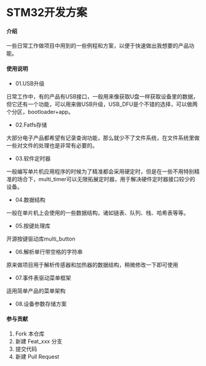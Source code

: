 # STM32开发方案

#### 介绍
一些日常工作做项目中用到的一些例程和方案，以便于快速做出我想要的产品功能。

#### 使用说明

- 01.USB升级

日常工作中，有的产品有USB接口，一般用来像获取U盘一样获取设备里的数据，但它还有一个功能，可以用来做USB升级，USB_DFU是个不错的选择，可以做两个分区，bootloader+app。

- 02.Fatfs存储

大部分电子产品都希望有记录查询功能，那么就少不了文件系统，在文件系统里做一些对文件的处理也是非常有必要的。

- 03.软件定时器

一般编写单片机应用程序的时候为了精准都会采用硬定时，但是在一些不用特别精准的场合下，multi_timer可以无限拓展定时器，用于解决硬件定时器接口较少的设备。

- 04.数据结构

一般在单片机上会使用的一些数据结构，诸如链表、队列、栈、哈希表等等。

- 05.按键处理库

开源按键驱动库multi_button

- 06.解析单行带空格的字符串

原来做项目用于解析传感器和加热器的数据结构，稍微修改一下即可使用

- 07.事件表驱动菜单框架

适用简单产品的菜单架构

- 08.设备参数存储方案

#### 参与贡献

1.  Fork 本仓库
2.  新建 Feat_xxx 分支
3.  提交代码
4.  新建 Pull Request
